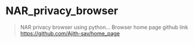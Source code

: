 # NAR_privacy_browser 
> NAR privacy browser using python...
> Browser home page github link https://github.com/Ajith-sav/home_page

